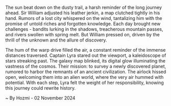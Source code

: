 
The sun beat down on the dusty trail, a harsh reminder of the long journey ahead.  Sir William adjusted his leather jerkin, a map clutched tightly in his hand. Rumors of a lost city whispered on the wind, tantalizing him with the promise of untold riches and forgotten knowledge. Each day brought new challenges - bandits lurking in the shadows, treacherous mountain passes, and rivers swollen with spring melt. But William pressed on, driven by the thrill of the unknown and the allure of discovery. 

The hum of the warp drive filled the air, a constant reminder of the immense distances traversed. Captain Lyra stared out the viewport, a kaleidoscope of stars streaking past. The galaxy map blinked, its digital glow illuminating the vastness of the cosmos. Their mission: to survey a newly discovered planet, rumored to harbor the remnants of an ancient civilization. The airlock hissed open, welcoming them into an alien world, where the very air hummed with potential. With each step, Lyra felt the weight of her responsibility, knowing this journey could rewrite history. 

~ By Hozmi - 02 November 2024
